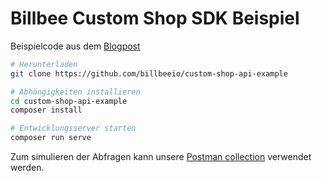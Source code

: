 # Billbee Custom Shop SDK Beispiel

Beispielcode aus dem [Blogpost](https://www.billbee.io/blog/billbee/custom-shop-api-sdk-verwenden/)

```bash
# Herunterladen
git clone https://github.com/billbeeio/custom-shop-api-example

# Abhängigkeiten installieren
cd custom-shop-api-example
composer install

# Entwicklungsserver starten
composer run serve
```

Zum simulieren der Abfragen kann unsere [Postman collection](https://github.com/billbeeio/custom-shop-api-postman) verwendet werden.
